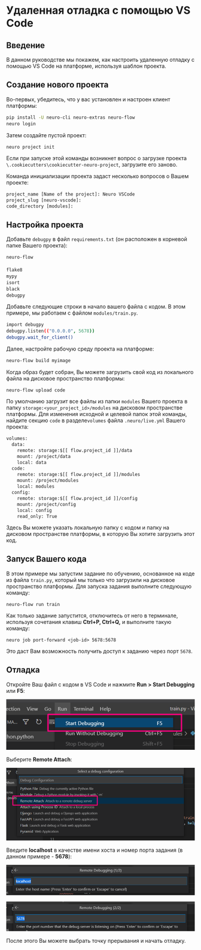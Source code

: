 # Удаленная отладка с помощью VS Code

## Введение

В данном руководстве мы покажем, как настроить удаленную отладку с помощью VS Code на платформе, используя шаблон проекта.

## Создание нового проекта

Во-первых, убедитесь, что у вас установлен и настроен клиент платформы:

```bash
pip install -U neuro-cli neuro-extras neuro-flow
neuro login
```

Затем создайте пустой проект:

```bash
neuro project init
```

Если при запуске этой команды возникнет вопрос о загрузке проекта `\.cookiecutters\cookiecutter-neuro-project`, загрузите его заново.

Команда инициализации проекта задаст несколько вопросов о Вашем проекте:

```text
project_name [Name of the project]: Neuro VSCode
project_slug [neuro-vscode]: 
code_directory [modules]:
```

## Настройка проекта

Добавьте `debugpy` в файл `requirements.txt` \(он расположен в корневой папке Вашего проекта\):

```bash
neuro-flow

flake8
mypy
isort
black
debugpy
```

Добавьте следующие строки в начало вашего файла с кодом. В этом примере, мы работаем с файлом `modules/train.py`.

```bash
import debugpy
debugpy.listen(("0.0.0.0", 5678))
debugpy.wait_for_client()
```

Далее, настройте рабочую среду проекта на платформе:

```bash
neuro-flow build myimage
```

Когда образ будет собран, Вы можете загрузить свой код из локального файла на дисковое пространство платформы:

```text
neuro-flow upload code
```

По умолчанию загрузит все файлы из папки `modules` Вашего проекта в папку `storage:<your_project_id>/modules` на дисковом пространстве платформы. Для изменения исходной и целевой папок этой команды, найдите секцию `code` в разделе`volumes` файла `.neuro/live.yml` Вашего проекта:

```text
volumes:
  data:
    remote: storage:$[[ flow.project_id ]]/data
    mount: /project/data
    local: data
  code:
    remote: storage:$[[ flow.project_id ]]/modules
    mount: /project/modules
    local: modules
  config:
    remote: storage:$[[ flow.project_id ]]/config
    mount: /project/config
    local: config
    read_only: True
```

Здесь Вы можете указать локальную папку с кодом и папку на дисковом пространстве платформы, в которую Вы хотите загрузить этот код.

## Запуск Вашего кода

В этом примере мы запустим задание по обучению, основанное на коде из файла `train.py`, который мы только что загрузили на дисковое пространство платформы. Для запуска задания выполните следующую команду:

```text
neuro-flow run train
```

Как только задание запустится, отключитесь от него в терминале, используя сочетания клавиш **Ctrl+P, Ctrl+Q,** и выполните такую команду:

```text
neuro job port-forward <job-id> 5678:5678
```

Это даст Вам возможность получить доступ к заданию через порт `5678`.

## Отладка

Откройте Ваш файл с кодом в VS Code и нажмите **Run &gt; Start Debugging** или **F5**:

![](../../.gitbook/assets/image%20%2889%29.png)

Выберите **Remote Attach**:

![](../../.gitbook/assets/image%20%2888%29%20%281%29.png)

Введите **localhost** в качестве имени хоста и номер порта задания \(в данном примере - **5678**\):

![](../../.gitbook/assets/image%20%2887%29.png)

![](../../.gitbook/assets/image%20%2891%29%20%281%29.png)

После этого Вы можете выбрать точку прерывания и начать отладку.

